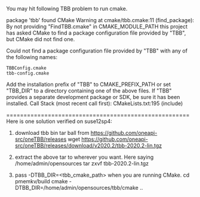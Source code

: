 You may hit following TBB problem to run cmake.

 package 'tbb' found
CMake Warning at cmake/tbb.cmake:11 (find_package):
  By not providing "FindTBB.cmake" in CMAKE_MODULE_PATH this project has
  asked CMake to find a package configuration file provided by "TBB", but
  CMake did not find one.

  Could not find a package configuration file provided by "TBB" with any of
  the following names:

    TBBConfig.cmake
    tbb-config.cmake

  Add the installation prefix of "TBB" to CMAKE_PREFIX_PATH or set "TBB_DIR"
  to a directory containing one of the above files.  If "TBB" provides a
  separate development package or SDK, be sure it has been installed.
Call Stack (most recent call first):
  CMakeLists.txt:195 (include)

=====================================================
Here is one solution verified on suse12sp4:
1. download tbb bin tar ball from  https://github.com/oneapi-src/oneTBB/releases
wget https://github.com/oneapi-src/oneTBB/releases/download/v2020.2/tbb-2020.2-lin.tgz

2. extract the above tar to wherever you want. Here saying  /home/admin/opensources
tar zxvf tbb-2020.2-lin.tgz

3. pass -DTBB_DIR=<tbb_cmake_path> when you are running CMake.
cd pmemkv/build
cmake -DTBB_DIR=/home/admin/opensources/tbb/cmake ..
